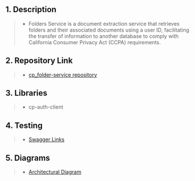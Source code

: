 ## 1. Description

>- Folders Service is a document extraction service that retrieves folders and their associated documents using a user ID, facilitating the transfer of information to another database to comply with California Consumer Privacy Act (CCPA) requirements.

## 2. Repository Link

>- [cp_folder-service repository](https://github.com/tr/cp_folder-service)

## 3. Libraries

>- cp-auth-client

## 4. Testing

>- [Swagger Links](https://dev.azure.com/tr-tax-checkpoint/Checkpoint/_wiki/wikis/Checkpoint.wiki/1175/Swagger-links)

## 5. Diagrams

>- [Architectural Diagram](https://lucid.app/lucidchart/9aeb4fc0-5c66-4039-b206-824c0a6d6ddd/edit?invitationId=inv_cd8a8f63-048d-47f2-a008-652ebb79f5ef&page=l1m9d.qA4jKN#)